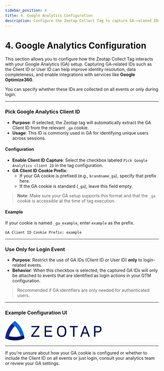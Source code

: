 ```yaml
---
sidebar_position: 4
title: 4. Google Analytics Configuration
description: Configure the Zeotap Collect Tag to capture GA-related IDs like Client ID or User ID for improved identity completeness and integrations such as Optimize360.
---
```


# 4. Google Analytics Configuration

This section allows you to configure how the Zeotap Collect Tag interacts with your Google Analytics (GA) setup. Capturing GA-related IDs such as the Client ID or User ID can help improve identity resolution, data completeness, and enable integrations with services like **Google Optimize360**.

You can specify whether these IDs are collected on all events or only during login.

---

### Pick Google Analytics Client ID

- **Purpose**: If selected, the Zeotap tag will automatically extract the GA Client ID from the relevant `_ga` cookie.
- **Usage**: This ID is commonly used in GA for identifying unique users across sessions.

#### Configuration

- **Enable Client ID Capture**: Select the checkbox labeled `Pick Google Analytics client ID` in the tag configuration.
- **GA Client ID Cookie Prefix**:
  - If your GA cookie is prefixed (e.g., `brandname_ga`), specify that prefix here.
  - If the GA cookie is standard (`_ga`), leave this field empty.

> **Note**: Make sure your GA setup supports this format and that the `_ga` cookie is accessible at the time of tag execution.

#### Example

If your cookie is named `_ga_example`, enter `example` as the prefix.

```text
GA Client ID Cookie Prefix: example
```

---

### Use Only for Login Event

- **Purpose**: Restrict the use of GA IDs (Client ID or User ID) **only** to login-related events.
- **Behavior**: When this checkbox is selected, the captured GA IDs will only be attached to events that are identified as login actions in your GTM configuration.

> Recommended if GA identifiers are only needed for authenticated users.

---

### Example Configuration UI

![GA Configuration Example Screenshot](../../../../static/img/zeotap_logo.svg)

---

If you're unsure about how your GA cookie is configured or whether to include the Client ID on all events or just login, consult your analytics team or review your GA settings.

